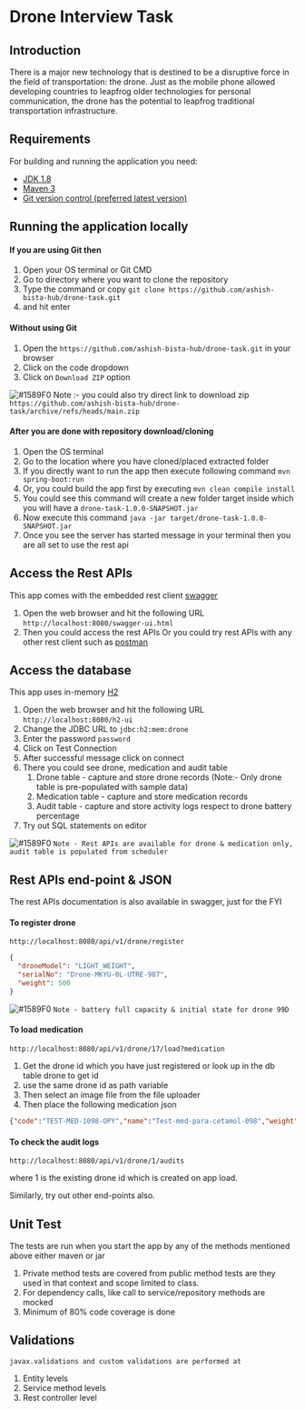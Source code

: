 # Drone Interview Task

## Introduction
There is a major new technology that is destined to be a disruptive force in the field of transportation: the
drone. Just as the mobile phone allowed developing countries to leapfrog older technologies for personal
communication, the drone has the potential to leapfrog traditional transportation infrastructure.
## Requirements

For building and running the application you need:

- [JDK 1.8](http://www.oracle.com/technetwork/java/javase/downloads/jdk8-downloads-2133151.html)
- [Maven 3](https://maven.apache.org)
- [Git version control (preferred latest version)](https://git-scm.com/downloads) 
## Running the application locally
#### If you are using Git then 
1. Open your OS terminal or Git CMD
2. Go to directory where you want to clone the repository
3. Type the command or copy ```git clone https://github.com/ashish-bista-hub/drone-task.git```
4. and hit enter

#### Without using Git
1. Open the ```https://github.com/ashish-bista-hub/drone-task.git``` in your browser
2. Click on the code dropdown
3. Click on ```Download ZIP``` option

![#1589F0](https://via.placeholder.com/15/1589F0/1589F0.png) Note :- you could also try direct link to download zip ```https://github.com/ashish-bista-hub/drone-task/archive/refs/heads/main.zip```

#### After you are done with repository download/cloning
1. Open the OS terminal
2. Go to the location where you have cloned/placed extracted folder
3. If you directly want to run the app then execute following command
```mvn spring-boot:run```
4. Or, you could build the app first by executing ```mvn clean compile install```
5. You could see this command will create a new folder target inside which you will have a ```drone-task-1.0.0-SNAPSHOT.jar```
6. Now execute this command ```java -jar target/drone-task-1.0.0-SNAPSHOT.jar```
7. Once you see the server has started message in your terminal then you are all set to use the rest api

## Access the Rest APIs
This app comes with the embedded rest client [swagger](https://swagger.io/)
1. Open the web browser and hit the following URL ```http://localhost:8080/swagger-ui.html```
2. Then you could access the rest APIs
Or you could try rest APIs with any other rest client such as [postman](https://www.postman.com/downloads/)

## Access the database
This app uses in-memory [H2](http://www.h2database.com/html/main.html) 
1. Open the web browser and hit the following URL ```http://localhost:8080/h2-ui```
2. Change the JDBC URL to ```jdbc:h2:mem:drone```
3. Enter the password ```password```
4. Click on Test Connection
5. After successful message click on connect
6. There you could see drone, medication and audit table
   1. Drone table - capture and store drone records (Note:- Only drone table is pre-populated with sample data)
   2. Medication table - capture and store medication records
   3. Audit table - capture and store activity logs respect to drone battery percentage
4. Try out SQL statements on editor

![#1589F0](https://via.placeholder.com/15/1589F0/1589F0.png) `Note - Rest APIs are available for drone & medication only, audit table is populated from scheduler`

## Rest APIs end-point & JSON
The rest APIs documentation is also available in swagger, just for the FYI
#### To register drone
```http://localhost:8080/api/v1/drone/register```
```json
{
  "droneModel": "LIGHT_WEIGHT",
  "serialNo": "Drone-MKYU-0L-UTRE-987",
  "weight": 500
}
```
![#1589F0](https://via.placeholder.com/15/1589F0/1589F0.png) `Note - battery full capacity & initial state for drone 99D`
#### To load medication
```http://localhost:8080/api/v1/drone/17/load?medication```
1. Get the drone id which you have just registered or look up in the db table drone to get id
2. use the same drone id as path variable
3. Then select an image file from the file uploader
4. Then place the following medication json
```json
{"code":"TEST-MED-1098-OPY","name":"Test-med-para-cetamol-098","weight":200}
```
#### To check the audit logs
```http://localhost:8080/api/v1/drone/1/audits```

where 1 is the existing drone id which is created on app load.

Similarly, try out other end-points also.

## Unit Test
The tests are run when you start the app by any of the methods mentioned above either maven or jar
1. Private method tests are covered from public method tests are they used in that context and scope limited to class.
2. For dependency calls, like call to service/repository methods are mocked
3. Minimum of 80% code coverage is done

## Validations
```javax.validations and custom validations are performed at```
1. Entity levels
2. Service method levels
3. Rest controller level
